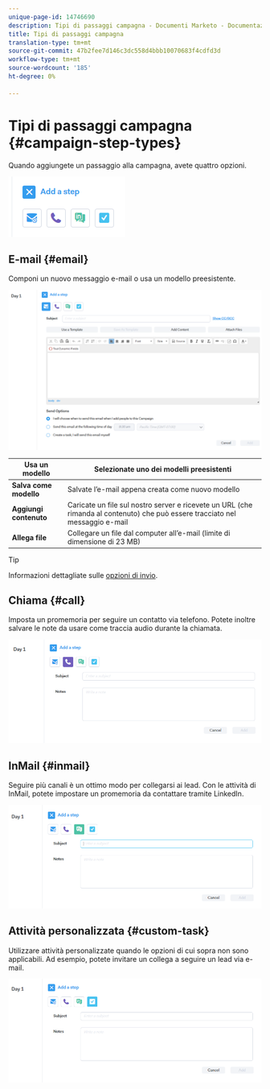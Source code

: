 ```yaml
---
unique-page-id: 14746690
description: Tipi di passaggi campagna - Documenti Marketo - Documentazione prodotto
title: Tipi di passaggi campagna
translation-type: tm+mt
source-git-commit: 47b2fee7d146c3dc558d4bbb10070683f4cdfd3d
workflow-type: tm+mt
source-wordcount: '185'
ht-degree: 0%

---
```



# Tipi di passaggi campagna {#campaign-step-types}

Quando aggiungete un passaggio alla campagna, avete quattro opzioni.

![](assets/one-4.png)

## E-mail {#email}

Componi un nuovo messaggio e-mail o usa un modello preesistente.

![](assets/email.png)

| **Usa un modello** | Selezionate uno dei modelli preesistenti |
|---|---|
| **Salva come modello** | Salvate l’e-mail appena creata come nuovo modello |
| **Aggiungi contenuto** | Caricate un file sul nostro server e ricevete un URL (che rimanda al contenuto) che può essere tracciato nel messaggio e-mail |
| **Allega file** | Collegare un file dal computer all’e-mail (limite di dimensione di 23 MB) |

>[!TIP]
>
>Informazioni dettagliate sulle [opzioni di invio](http://docs.marketo.com/x/7QDb).

## Chiama {#call}

Imposta un promemoria per seguire un contatto via telefono. Potete inoltre salvare le note da usare come traccia audio durante la chiamata.

![](assets/pic.png)

## InMail {#inmail}

Seguire più canali è un ottimo modo per collegarsi ai lead. Con le attività di InMail, potete impostare un promemoria da contattare tramite LinkedIn.

![](assets/inmail.png)

## Attività personalizzata {#custom-task}

Utilizzare attività personalizzate quando le opzioni di cui sopra non sono applicabili. Ad esempio, potete invitare un collega a seguire un lead via e-mail.

![](assets/custom.png)

